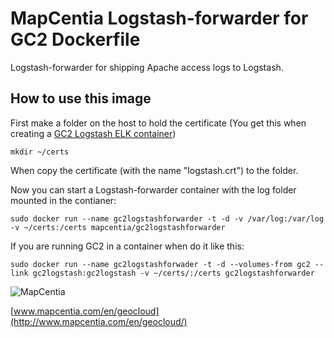 # MapCentia Logstash-forwarder for GC2 Dockerfile

Logstash-forwarder for shipping Apache access logs to Logstash.

## How to use this image

First make a folder on the host to hold the certificate (You get this when creating a [GC2 Logstash ELK container](https://registry.hub.docker.com/u/mapcentia/logstash/))

    mkdir ~/certs

When copy the certificate (with the name "logstash.crt") to the folder.

Now you can start a Logstash-forwarder container with the log folder mounted in the contianer:

    sudo docker run --name gc2logstashforwarder -t -d -v /var/log:/var/log -v ~/certs:/certs mapcentia/gc2logstashforwarder
     
If you are running GC2 in a container when do it like this:

    sudo docker run --name gc2logstashforwader -t -d --volumes-from gc2 --link gc2logstash:gc2logstash -v ~/certs/:/certs gc2logstashforwarder


![MapCentia](https://geocloud.mapcentia.com/assets/images/MapCentia_geocloud_200.png)

[www.mapcentia.com/en/geocloud](http://www.mapcentia.com/en/geocloud/)
